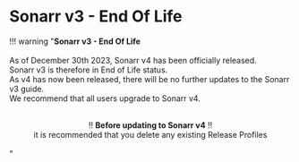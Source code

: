 # Sonarr v3 - End Of Life

!!! warning "**Sonarr v3 - End Of Life**<br><br>As of December 30th 2023, Sonarr v4 has been officially released.<br>Sonarr v3 is therefore in End of Life status.<br>As v4 has now been released, there will be no further updates to the Sonarr v3 guide.<br>We recommend that all users upgrade to Sonarr v4.<br><center><br>:bangbang: **Before updating to Sonarr v4** :bangbang:<br>it is recommended that you delete any existing Release Profiles</center><br>"
